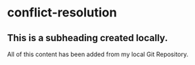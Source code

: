 # conflict-resolution

## This is a subheading created locally.

All of this content has been added from my local Git Repository. 
